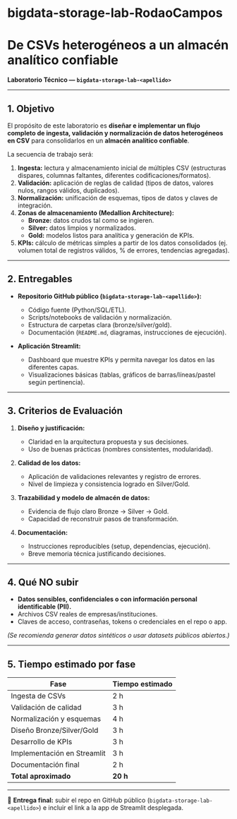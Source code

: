 # bigdata-storage-lab-RodaoCampos
# De CSVs heterogéneos a un almacén analítico confiable  
**Laboratorio Técnico — `bigdata-storage-lab-<apellido>`**

---

## 1. Objetivo

El propósito de este laboratorio es **diseñar e implementar un flujo completo de ingesta, validación y normalización de datos heterogéneos en CSV** para consolidarlos en un **almacén analítico confiable**.  

La secuencia de trabajo será:

1. **Ingesta:** lectura y almacenamiento inicial de múltiples CSV (estructuras dispares, columnas faltantes, diferentes codificaciones/formatos).  
2. **Validación:** aplicación de reglas de calidad (tipos de datos, valores nulos, rangos válidos, duplicados).  
3. **Normalización:** unificación de esquemas, tipos de datos y claves de integración.  
4. **Zonas de almacenamiento (Medallion Architecture):**  
   - **Bronze:** datos crudos tal como se ingieren.  
   - **Silver:** datos limpios y normalizados.  
   - **Gold:** modelos listos para analítica y generación de KPIs.  
5. **KPIs:** cálculo de métricas simples a partir de los datos consolidados (ej. volumen total de registros válidos, % de errores, tendencias agregadas).

---

## 2. Entregables

- **Repositorio GitHub público (`bigdata-storage-lab-<apellido>`):**  
  - Código fuente (Python/SQL/ETL).  
  - Scripts/notebooks de validación y normalización.  
  - Estructura de carpetas clara (bronze/silver/gold).  
  - Documentación (`README.md`, diagramas, instrucciones de ejecución).  

- **Aplicación Streamlit:**  
  - Dashboard que muestre KPIs y permita navegar los datos en las diferentes capas.  
  - Visualizaciones básicas (tablas, gráficos de barras/líneas/pastel según pertinencia).  

---

## 3. Criterios de Evaluación

1. **Diseño y justificación:**  
   - Claridad en la arquitectura propuesta y sus decisiones.  
   - Uso de buenas prácticas (nombres consistentes, modularidad).  

2. **Calidad de los datos:**  
   - Aplicación de validaciones relevantes y registro de errores.  
   - Nivel de limpieza y consistencia logrado en Silver/Gold.  

3. **Trazabilidad y modelo de almacén de datos:**  
   - Evidencia de flujo claro Bronze → Silver → Gold.  
   - Capacidad de reconstruir pasos de transformación.  

4. **Documentación:**  
   - Instrucciones reproducibles (setup, dependencias, ejecución).  
   - Breve memoria técnica justificando decisiones.  

---

## 4. Qué **NO** subir

- **Datos sensibles, confidenciales o con información personal identificable (PII).**  
- Archivos CSV reales de empresas/instituciones.  
- Claves de acceso, contraseñas, tokens o credenciales en el repo o app.  

*(Se recomienda generar datos sintéticos o usar datasets públicos abiertos.)*

---

## 5. Tiempo estimado por fase

| Fase                        | Tiempo estimado |
|-----------------------------|-----------------|
| Ingesta de CSVs             | 2 h             |
| Validación de calidad       | 3 h             |
| Normalización y esquemas    | 4 h             |
| Diseño Bronze/Silver/Gold   | 3 h             |
| Desarrollo de KPIs          | 3 h             |
| Implementación en Streamlit | 3 h             |
| Documentación final         | 2 h             |
| **Total aproximado**        | **20 h**        |

---

📌 **Entrega final:** subir el repo en GitHub público (`bigdata-storage-lab-<apellido>`) e incluir el link a la app de Streamlit desplegada.
